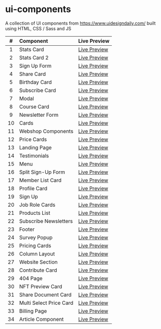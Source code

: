 # ui-components

A collection of UI components from https://www.uidesigndaily.com/ built using HTML, CSS / Sass and JS

|   #   | Component               | Live Preview                                                                           |
| :---: | :---------------------- | :------------------------------------------------------------------------------------- |
|   1   | Stats Card              | [Live Preview](https://mohammedyh.github.io/ui-components/Stats%20Card/)               |
|   2   | Stats Card 2            | [Live Preview](https://mohammedyh.github.io/ui-components/Stats%20Card%202/)           |
|   3   | Sign Up Form            | [Live Preview](https://mohammedyh.github.io/ui-components/Sign%20Up%20Form)            |
|   4   | Share Card              | [Live Preview](https://mohammedyh.github.io/ui-components/Share%20Card/)               |
|   5   | Birthday Card           | [Live Preview](https://mohammedyh.github.io/ui-components/Birthday%20Card)             |
|   6   | Subscribe Card          | [Live Preview](https://mohammedyh.github.io/ui-components/Subscribe%20Card)            |
|   7   | Modal                   | [Live Preview](https://mohammedyh.github.io/ui-components/Modal)                       |
|   8   | Course Card             | [Live Preview](https://mohammedyh.github.io/ui-components/Course%20Card)               |
|   9   | Newsletter Form         | [Live Preview](https://mohammedyh.github.io/ui-components/Newsletter%20Form)           |
|  10   | Cards                   | [Live Preview](https://mohammedyh.github.io/ui-components/Cards)                       |
|  11   | Webshop Components      | [Live Preview](https://mohammedyh.github.io/ui-components/Webshop%20Components)        |
|  12   | Price Cards             | [Live Preview](https://mohammedyh.github.io/ui-components/Price%20Cards)               |
|  13   | Landing Page            | [Live Preview](https://mohammedyh.github.io/ui-components/Landing%20Page)              |
|  14   | Testimonials            | [Live Preview](https://mohammedyh.github.io/ui-components/Testimonials)                |
|  15   | Menu                    | [Live Preview](https://mohammedyh.github.io/ui-components/Menu)                        |
|  16   | Split Sign-Up Form      | [Live Preview](https://mohammedyh.github.io/ui-components/Split%20Sign-Up)             |
|  17   | Member List Card        | [Live Preview](https://mohammedyh.github.io/ui-components/Member%20List%20Card)        |
|  18   | Profile Card            | [Live Preview](https://mohammedyh.github.io/ui-components/profile-card)                |
|  19   | Sign Up                 | [Live Preview](https://mohammedyh.github.io/ui-components/sign-up)                     |
|  20   | Job Role Cards          | [Live Preview](https://mohammedyh.github.io/ui-components/job-role-cards)              |
|  21   | Products List           | [Live Preview](https://mohammedyh.github.io/ui-components/products-list)               |
|  22   | Subscribe Newsletters   | [Live Preview](https://mohammedyh.github.io/ui-components/subscribe-newsletters)       |
|  23   | Footer                  | [Live Preview](https://mohammedyh.github.io/ui-components/footer)                      |
|  24   | Survey Popup            | [Live Preview](https://mohammedyh.github.io/ui-components/survey-popup/)               |
|  25   | Pricing Cards           | [Live Preview](https://mohammedyh.github.io/ui-components/pricing-cards/)              |
|  26   | Column Layout           | [Live Preview](https://mohammedyh.github.io/ui-components/card-layout/)                |
|  27   | Website Section         | [Live Preview](https://mohammedyh.github.io/ui-components/website-section/)            |
|  28   | Contribute Card         | [Live Preview](https://mohammedyh.github.io/ui-components/contribute-card/)            |
|  29   | 404 Page                | [Live Preview](https://mohammedyh.github.io/ui-components/404-page/)                   |
|  30   | NFT Preview Card        | [Live Preview](https://mohammedyh.github.io/ui-components/nft-preview-card/)           |
|  31   | Share Document Card     | [Live Preview](https://mohammedyh.github.io/ui-components/share-document-card/)        |
|  32   | Multi Select Price Card | [Live Preview](https://mohammedyh.github.io/ui-components/multi-select-price-card/src) |
|  33   | Billing Page            | [Live Preview](https://mohammedyh.github.io/ui-components/billing-page/src)            |
|  34   | Article Component       | [Live Preview](https://mohammedyh.github.io/ui-components/article-component)           |

